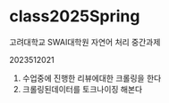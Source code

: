 # class2025Spring
고려대학교 SWAI대학원 자연어 처리 중간과제

2023512021

1. 수업중에 진행한 리뷰에대한 크롤링을 한다
2. 크롤링된데이터를 토크나이징 해본다
   

